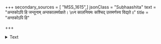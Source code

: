 +++
secondary_sources = [ "MSS_1615",]
jsonClass = "Subhaashita"
text = "अन्तकोऽपि हि जन्तूनाम् अन्तकालमपेक्षते।  \nन कालनियमः कश्चिद् उत्तमर्णस्य विद्यते॥"
title = "अन्तकोऽपि हि"

+++

<details><summary>Text</summary>

अन्तकोऽपि हि जन्तूनाम् अन्तकालमपेक्षते।  
न कालनियमः कश्चिद् उत्तमर्णस्य विद्यते॥
</details>
